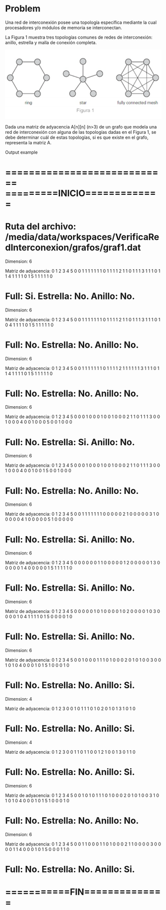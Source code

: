 # Problem

Una red de interconexión posee una topología específica mediante la cual procesadores y/o módulos de memoria se interconectan.

La Figura 1 muestra tres topologías comunes de redes de interconexión: anillo, estrella y malla de conexión completa.

![Figura 1](https://github.com/danoespinoza/VerificaRedInterconexion/blob/master/grafos/figura1.png)

Dada una matriz de adyacencia A[n][n] (n>3) de un grafo que modela una red de interconexión con alguna de las topologías dadas en el Figura 1, se debe determinar cuál de estas topologías, si es que existe en el grafo, representa la matriz A.

Output example

============================
=========INICIO=============
============================
Ruta del archivo: 
/media/data/workspaces/VerificaRedInterconexion/grafos/graf1.dat
============================
Dimension: 6

Matriz de adyacencia: 
  0 1 2 3 4 5 
0 0 1 1 1 1 1 
1 1 0 1 1 1 1 
2 1 1 0 1 1 1 
3 1 1 1 0 1 1 
4 1 1 1 1 0 1 
5 1 1 1 1 1 0 

Full: Si.
Estrella: No.
Anillo: No.
============================
Dimension: 6

Matriz de adyacencia: 
  0 1 2 3 4 5 
0 0 1 1 1 1 1 
1 1 0 1 1 1 1 
2 1 1 0 1 1 1 
3 1 1 1 0 1 0 
4 1 1 1 1 0 1 
5 1 1 1 1 1 0 

Full: No.
Estrella: No.
Anillo: No.
============================
Dimension: 6

Matriz de adyacencia: 
  0 1 2 3 4 5 
0 0 1 1 1 1 1 
1 1 0 1 1 1 1 
2 1 1 1 1 1 1 
3 1 1 1 0 1 1 
4 1 1 1 1 0 1 
5 1 1 1 1 1 0 

Full: No.
Estrella: No.
Anillo: No.
============================
Dimension: 6

Matriz de adyacencia: 
  0 1 2 3 4 5 
0 0 0 1 0 0 0 
1 0 0 1 0 0 0 
2 1 1 0 1 1 1 
3 0 0 1 0 0 0 
4 0 0 1 0 0 0 
5 0 0 1 0 0 0 

Full: No.
Estrella: Si.
Anillo: No.
============================
Dimension: 6

Matriz de adyacencia: 
  0 1 2 3 4 5 
0 0 0 1 0 0 0 
1 0 0 1 0 0 0 
2 1 1 0 1 1 1 
3 0 0 1 0 0 0 
4 0 0 1 0 0 1 
5 0 0 1 0 0 0 

Full: No.
Estrella: No.
Anillo: No.
============================
Dimension: 6

Matriz de adyacencia: 
  0 1 2 3 4 5 
0 0 1 1 1 1 1 
1 1 0 0 0 0 0 
2 1 0 0 0 0 0 
3 1 0 0 0 0 0 
4 1 0 0 0 0 0 
5 1 0 0 0 0 0 

Full: No.
Estrella: Si.
Anillo: No.
============================
Dimension: 6

Matriz de adyacencia: 
  0 1 2 3 4 5 
0 0 0 0 0 0 1 
1 0 0 0 0 0 1 
2 0 0 0 0 0 1 
3 0 0 0 0 0 1 
4 0 0 0 0 0 1 
5 1 1 1 1 1 0 

Full: No.
Estrella: Si.
Anillo: No.
============================
Dimension: 6

Matriz de adyacencia: 
  0 1 2 3 4 5 
0 0 0 0 0 1 0 
1 0 0 0 0 1 0 
2 0 0 0 0 1 0 
3 0 0 0 0 1 0 
4 1 1 1 1 0 1 
5 0 0 0 0 1 0 

Full: No.
Estrella: Si.
Anillo: No.
============================
Dimension: 6

Matriz de adyacencia: 
  0 1 2 3 4 5 
0 0 1 0 0 0 1 
1 1 0 1 0 0 0 
2 0 1 0 1 0 0 
3 0 0 1 0 1 0 
4 0 0 0 1 0 1 
5 1 0 0 0 1 0 

Full: No.
Estrella: No.
Anillo: Si.
============================
Dimension: 4

Matriz de adyacencia: 
  0 1 2 3 
0 0 1 0 1 
1 1 0 1 0 
2 0 1 0 1 
3 1 0 1 0 

Full: No.
Estrella: No.
Anillo: Si.
============================
Dimension: 4

Matriz de adyacencia: 
  0 1 2 3 
0 0 1 1 0 
1 1 0 0 1 
2 1 0 0 1 
3 0 1 1 0 

Full: No.
Estrella: No.
Anillo: Si.
============================
Dimension: 6

Matriz de adyacencia: 
  0 1 2 3 4 5 
0 0 1 0 1 0 1 
1 1 0 1 0 0 0 
2 0 1 0 1 0 0 
3 1 0 1 0 1 0 
4 0 0 0 1 0 1 
5 1 0 0 0 1 0 

Full: No.
Estrella: No.
Anillo: No.
============================
Dimension: 6

Matriz de adyacencia: 
  0 1 2 3 4 5 
0 0 1 1 0 0 0 
1 1 0 1 0 0 0 
2 1 1 0 0 0 0 
3 0 0 0 0 1 1 
4 0 0 0 1 0 1 
5 0 0 0 1 1 0 

Full: No.
Estrella: No.
Anillo: Si.
============================
===========FIN==============
============================
